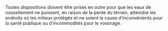 Toutes dispositions doivent être prises en outre pour que les eaux de ruissellement ne puissent, en raison de la pente du terrain, atteindre les endroits où les milieux protégés et ne soient la cause d’inconvénients pour la santé publique ou d’incommodités pour le voisinage.